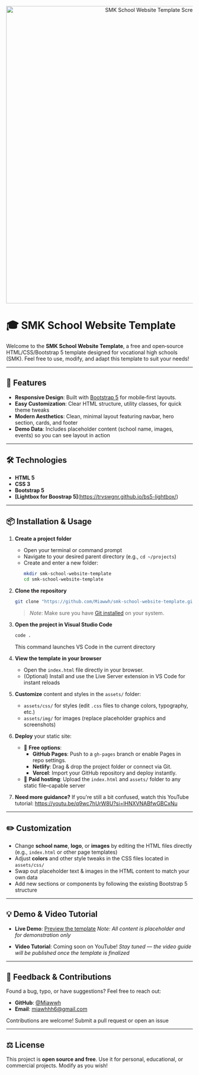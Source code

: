 <!-- Banner Image -->
<p align="center">
  <img src="assets/img/Image-Webiste.png" alt="SMK School Website Template Screenshot" width="800"/>
</p>

# 🎓 SMK School Website Template

Welcome to the **SMK School Website Template**, a free and open‑source HTML/CSS/Bootstrap 5 template designed for vocational high schools (SMK). Feel free to use, modify, and adapt this template to suit your needs!

---

## 🚀 Features

- **Responsive Design**: Built with [Bootstrap 5](https://getbootstrap.com/) for mobile‑first layouts.
- **Easy Customization**: Clear HTML structure, utility classes, for quick theme tweaks
- **Modern Aesthetics**: Clean, minimal layout featuring navbar, hero section, cards, and footer
- **Demo Data**: Includes placeholder content (school name, images, events) so you can see layout in action

---

## 🛠️ Technologies

- **HTML 5**
- **CSS 3**
- **Bootstrap 5**
- **[Lightbox for Boostrap 5]**(https://trvswgnr.github.io/bs5-lightbox/)

---

## 📦 Installation & Usage

1. **Create a project folder**

   - Open your terminal or command prompt
   - Navigate to your desired parent directory (e.g., `cd ~/projects`)
   - Create and enter a new folder:
     ```bash
     mkdir smk-school-website-template
     cd smk-school-website-template
     ```

2. **Clone the repository**

   ```bash
   git clone "https://github.com/Miawwh/smk-school-website-template.git" 
   ```

   > _Note_: Make sure you have [Git installed](https://git-scm.com/) on your system.

3. **Open the project in Visual Studio Code**

   ```bash
   code .
   ```

   This command launches VS Code in the current directory

4. **View the template in your browser**

   - Open the `index.html` file directly in your browser.
   - (Optional) Install and use the Live Server extension in VS Code for instant reloads

5. **Customize** content and styles in the `assets/` folder:

   - `assets/css/` for styles (edit `.css` files to change colors, typography, etc.)
   - `assets/img/` for images (replace placeholder graphics and screenshots)

6. **Deploy** your static site:

   - 🔹 **Free options**:
     - **GitHub Pages**: Push to a `gh-pages` branch or enable Pages in repo settings.
     - **Netlify**: Drag & drop the project folder or connect via Git.
     - **Vercel**: Import your GitHub repository and deploy instantly.
   - 🔸 **Paid hosting**: Upload the `index.html` and `assets/` folder to any static file–capable server

7. **Need more guidance?** If you're still a bit confused, watch this YouTube tutorial:
   https://youtu.be/q9wc7hUrW8U?si=lHNXVNABfwGBCxNu

---

## ✏️ Customization

- Change **school name**, **logo**, or **images** by editing the HTML files directly (e.g., `index.html` or other page templates)
- Adjust **colors** and other style tweaks in the CSS files located in `assets/css/`
- Swap out placeholder text & images in the HTML content to match your own data
- Add new sections or components by following the existing Bootstrap 5 structure

---

## 💡 Demo & Video Tutorial

- **Live Demo**: [Preview the template](https://smk-inovasi-digital-manado-orcin.vercel.app/)
  _Note: All content is placeholder and for demonstration only_

- **Video Tutorial**: Coming soon on YouTube!
  _Stay tuned — the video guide will be published once the template is finalized_

---

## 📝 Feedback & Contributions

Found a bug, typo, or have suggestions? Feel free to reach out:

- **GitHub**: [@Miawwh](https://github.com/Miawwh)
- **Email**: [miawhhh6@gmail.com](mailto:miawhhh6@gmail.com)

Contributions are welcome! Submit a pull request or open an issue

---

## ⚖️ License

This project is **open source and free**. Use it for personal, educational, or commercial projects. Modify as you wish!
